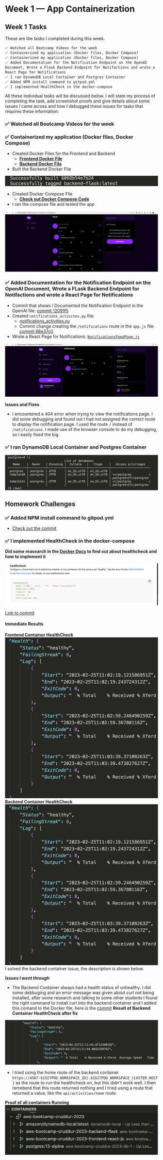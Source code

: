 # Week 1 — App Containerization

## Week 1 Tasks

These are the tasks I completed during this week.

```
✅ Watched all Bootcamp Videos for the week
✅ Containerized my application (Docker files, Docker Compose)
✅ Containerized my application (Docker files, Docker Compose)
✅ Added Documentation for the Notification Endpoint on the OpenAI Document, Wrote a Flask Backend Endpoint for Notifactions and wrote a React Page for Notifications
✅ I ran DynamoDB Local Container and Postgres Container
✅ Added NPM install command to gitpod.yml
✅ I implemented HealthCheck in the docker-compose
```
All these Individual tasks will be discussed below. I will state my process of completing the task, add screenshot proofs and give details about some issues I came across and how I debugged these issues for tasks that requires these information.

### ✅ Watched all Bootcamp Videos for the week

### ✅ Containerized my application (Docker files, Docker Compose)

- Created Docker Files for the Frontend and Backend
    - **[Frontend Docker File](https://github.com/OpeOginni/aws-bootcamp-cruddur-2023/blob/main/frontend-react-js/Dockerfile)**
    - **[Backend Docker File](https://github.com/OpeOginni/aws-bootcamp-cruddur-2023/blob/main/backend-flask/Dockerfile)**
- Built the Backend Docker File
<img src="screenshots/week1/week1_0.png" >

- Created Docker Compose File
    - **[Check out Docker Compose Code](https://github.com/OpeOginni/aws-bootcamp-cruddur-2023/blob/main/docker-compose.yml)**
- I ran the compose file and tested the app
<img src="screenshots/week1/week1_2.png" >

### ✅ Added Documentation for the Notification Endpoint on the OpenAI Document, Wrote a FLask Backend Endpoint for Notifactions and wrote a React Page for Notifications

- Commit that shows I Documented the Notification Endpoint in the OpenAI file: [commit 12091f5](https://github.com/OpeOginni/aws-bootcamp-cruddur-2023/commit/12091f574cd7e580342cc52971b7ad5a8070ede6)
- Created `notifications_activites.py` file: 
    - [notifications_activities.py](https://github.com/OpeOginni/aws-bootcamp-cruddur-2023/blob/main/backend-flask/services/notifications_activities.py)
    - Commit change creating the `/notifications` route in the `app.js` file: [commit 66e37c0](https://github.com/OpeOginni/aws-bootcamp-cruddur-2023/commit/66e37c0b62875f45a60fbbfad3e38da2729fcf98)
- Wrote a React Page for Notifications: [`NotificationsFeedPage.js`](https://github.com/OpeOginni/aws-bootcamp-cruddur-2023/blob/main/frontend-react-js/src/pages/NotificationsFeedPage.js)
<img src="screenshots/week1/week1_3.png" >

**Issues and Fixes**

- I encountered a 404 error when trying to view the notifications page. I did some debugging and found out I had not assigned the correct route to display the notification page. I used the route `/` instead of `/notifications`. I made use of the browser console to do my debugging, so i easily fixed the big.

### ✅ I ran DynamoDB Local Container and Postgres Container
<img src="screenshots/week1/week1_4.png" >

## Homework Challenges

### ✅ Added NPM install command to gitpod.yml

- [Check out the commit](https://github.com/OpeOginni/aws-bootcamp-cruddur-2023/commit/2049edad4784d69ee4abfa296d2f6c386e041b1a) 

### ✅ I implemented HealthCheck in the docker-compose

**Did some reasearch in the [Docker Docs](https://docs.docker.com/compose/compose-file/compose-file-v3/#healthcheck) to find out about healthcheck and how to implement it**

<img src="screenshots/week1/week1_8.png" >

[Link to commit](https://github.com/OpeOginni/aws-bootcamp-cruddur-2023/commit/d39f43fdb4bd1cae86eeec10b88a01abbabb4347)

#### Immediate Results
**Frontend Container HealthCheck**
<img src="screenshots/week1/week1_6.png" >
**Backend Container HealthCheck**
<img src="screenshots/week1/week1_6.png" >
I solved the backend container issue, the description is shown below.


***Issues I went through***
- The Backend Container always had a health status of unhealthy. I did some debbuging and an error message was given about curl not being installed, after some research and talking to some other students I found the right command to install curl into the backend container and I added this comand to the Docker file, here is the [commit](https://github.com/OpeOginni/aws-bootcamp-cruddur-2023/commit/347627d31fd5d3efb0caf221d048c4425e0e9032)
**Result of Backend Container HealthCheck after fix**
<img src="screenshots/week1/week1_9.png" >

- I tried using the home route of the backend container `https://4567-${GITPOD_WORKSPACE_ID}.${GITPOD_WORKSPACE_CLUSTER_HOST}` as the route to run the healthcheck on, but this didn't work well. I then remeberd that this route returned nothing and I tried using a route that returned a value, like the `api/activities/home` route.

**Proof of all containers Running**
<img src="screenshots/week1/week1_5.png" >





